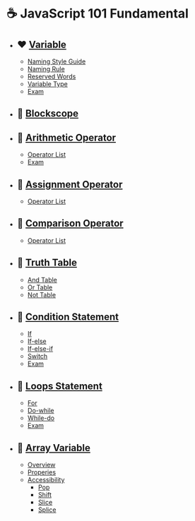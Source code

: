 # ☕ JavaScript 101 Fundamental
- ## ❤️ [Variable](https://github.com/Hafias/JavaScript-101-Fundamental/blob/main/cheatSheets/1%20-%20variable.md)
  - [Naming Style Guide](https://github.com/Hafias/JavaScript-101-Fundamental/blob/main/cheatSheets/1%20-%20variable.md#-naming-style-guide)
  - [Naming Rule](https://github.com/Hafias/JavaScript-101-Fundamental/blob/main/cheatSheets/1%20-%20variable.md#-naming-rule)
  - [Reserved Words](https://github.com/Hafias/JavaScript-101-Fundamental/blob/main/cheatSheets/1%20-%20variable.md#-reserved-words-not-all)
  - [Variable Type](https://github.com/Hafias/JavaScript-101-Fundamental/blob/main/cheatSheets/1%20-%20variable.md#-variable-type)
  - [Exam](https://github.com/Hafias/JavaScript-101-Fundamental/blob/main/exams/1%20-%20variable.md)



- ## 🩷 [Blockscope](https://github.com/Hafias/JavaScript-101-Fundamental/blob/main/cheatSheets/2%20-%20blockscope.md)



- ## 🧡 [Arithmetic Operator](https://github.com/Hafias/JavaScript-101-Fundamental/blob/main/cheatSheets/3%20-%20arithmetic%20operator.md)
  - [Operator List](https://github.com/Hafias/JavaScript-101-Fundamental/blob/main/cheatSheets/3%20-%20arithmetic%20operator.md#-arithmetic-operators)
  - [Exam](https://github.com/Hafias/JavaScript-101-Fundamental/blob/main/exams/3%20-%20arithmetic%20operator.md)



- ## 💛 [Assignment Operator](https://github.com/Hafias/JavaScript-101-Fundamental/blob/main/cheatSheets/3%20-%20arithmetic%20operator.md)
  - [Operator List](https://github.com/Hafias/JavaScript-101-Fundamental/blob/main/cheatSheets/4%20-%20assignment%20operator.md#-arithmetic-operators)



- ## 💚 [Comparison Operator](https://github.com/Hafias/JavaScript-101-Fundamental/blob/main/cheatSheets/5%20-%20comparison%20operator.md)
  - [Operator List](https://github.com/Hafias/JavaScript-101-Fundamental/blob/main/cheatSheets/5%20-%20comparison%20operator.md#-comparison-operators)



- ## 💙 [Truth Table](https://github.com/Hafias/JavaScript-101-Fundamental/blob/main/cheatSheets/6%20-%20truth%20table.md)
  - [And Table](https://github.com/Hafias/JavaScript-101-Fundamental/blob/main/cheatSheets/6%20-%20truth%20table.md#-and-table)
  - [Or Table](https://github.com/Hafias/JavaScript-101-Fundamental/blob/main/cheatSheets/6%20-%20truth%20table.md#-or-table)
  - [Not Table](https://github.com/Hafias/JavaScript-101-Fundamental/blob/main/cheatSheets/6%20-%20truth%20table.md#-not-table)



- ## 🩵 [Condition Statement](https://github.com/Hafias/JavaScript-101-Fundamental/blob/main/cheatSheets/7%20-%20condition%20statement.md)
  - [If](https://github.com/Hafias/JavaScript-101-Fundamental/blob/main/cheatSheets/7%20-%20condition%20statement.md#-if-statement)
  - [If-else](https://github.com/Hafias/JavaScript-101-Fundamental/blob/main/cheatSheets/7%20-%20condition%20statement.md#-if-else-statement)
  - [If-else-if](https://github.com/Hafias/JavaScript-101-Fundamental/blob/main/cheatSheets/7%20-%20condition%20statement.md#-if-else-if-statement)
  - [Switch](https://github.com/Hafias/JavaScript-101-Fundamental/blob/main/cheatSheets/7%20-%20condition%20statement.md#-switch-statement)
  - [Exam](https://github.com/Hafias/JavaScript-101-Fundamental/blob/main/exams/7%20-%20condition%20statement.md)



- ## 💜 [Loops Statement](https://github.com/Hafias/JavaScript-101-Fundamental/blob/main/cheatSheets/8%20-%20loops%20statement.md)
  - [For](https://github.com/Hafias/JavaScript-101-Fundamental/blob/main/cheatSheets/8%20-%20loops%20statement.md#-for-loop)
  - [Do-while](https://github.com/Hafias/JavaScript-101-Fundamental/blob/main/cheatSheets/8%20-%20loops%20statement.md#-do-while-loop)
  - [While-do](https://github.com/Hafias/JavaScript-101-Fundamental/blob/main/cheatSheets/8%20-%20loops%20statement.md#--while-do-loop)
  - [Exam](https://github.com/Hafias/JavaScript-101-Fundamental/blob/main/exams/8%20-%20loops%20statement.md)



- ## 🤎 [Array Variable](https://github.com/Hafias/JavaScript-101-Fundamental/blob/main/cheatSheets/9%20-%20array%20variable.md)
  - [Overview](https://github.com/Hafias/JavaScript-101-Fundamental/blob/main/cheatSheets/9%20-%20array%20variable.md)
  - [Properies](https://github.com/Hafias/JavaScript-101-Fundamental/blob/main/cheatSheets/9.1.1%20-%20array%20properties.md)
  - [Accessibility](https://github.com/Hafias/JavaScript-101-Fundamental/blob/main/cheatSheets/9.3.1%20-%20array%20accessibility.md)
    - [Pop](https://github.com/Hafias/JavaScript-101-Fundamental/blob/main/cheatSheets/9.3.1%20-%20array%20accessibility.md#-pop)
    - [Shift](https://github.com/Hafias/JavaScript-101-Fundamental/blob/main/cheatSheets/9.3.1%20-%20array%20accessibility.md#-shift)
    - [Slice](https://github.com/Hafias/JavaScript-101-Fundamental/blob/main/cheatSheets/9.3.2%20-%20array%20accessibility.md#-slice)
    - [Splice](https://github.com/Hafias/JavaScript-101-Fundamental/blob/main/cheatSheets/9.3.2%20-%20array%20accessibility.md$-splice)